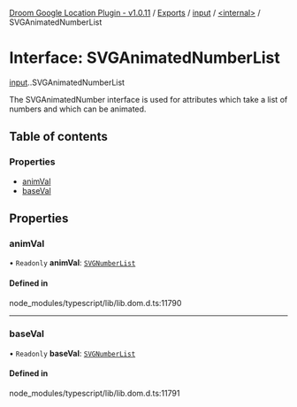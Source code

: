 [Droom Google Location Plugin - v1.0.11](../README.md) / [Exports](../modules.md) / [input](../modules/input.md) / [<internal\>](../modules/input._internal_.md) / SVGAnimatedNumberList

# Interface: SVGAnimatedNumberList

[input](../modules/input.md).[<internal>](../modules/input._internal_.md).SVGAnimatedNumberList

The SVGAnimatedNumber interface is used for attributes which take a list of numbers and which can be animated.

## Table of contents

### Properties

- [animVal](input._internal_.SVGAnimatedNumberList.md#animval)
- [baseVal](input._internal_.SVGAnimatedNumberList.md#baseval)

## Properties

### animVal

• `Readonly` **animVal**: [`SVGNumberList`](../modules/input._internal_.md#svgnumberlist)

#### Defined in

node_modules/typescript/lib/lib.dom.d.ts:11790

___

### baseVal

• `Readonly` **baseVal**: [`SVGNumberList`](../modules/input._internal_.md#svgnumberlist)

#### Defined in

node_modules/typescript/lib/lib.dom.d.ts:11791
